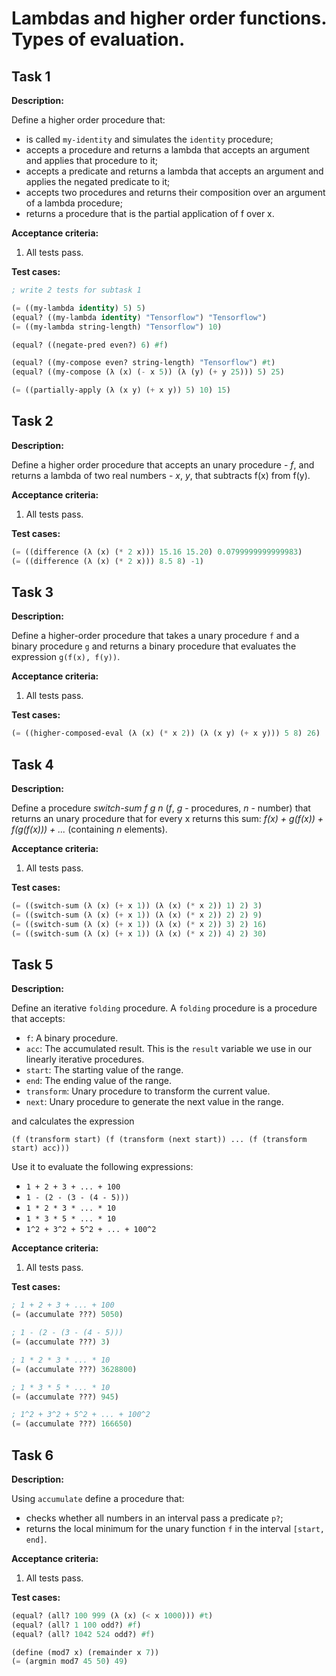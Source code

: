 # Lambdas and higher order functions. Types of evaluation.

## Task 1

**Description:**

Define a higher order procedure that:

- is called `my-identity` and simulates the `identity` procedure;
- accepts a procedure and returns a lambda that accepts an argument and applies that procedure to it;
- accepts a predicate and returns a lambda that accepts an argument and applies the negated predicate to it;
- accepts two procedures and returns their composition over an argument of a lambda procedure;
- returns a procedure that is the partial application of f over x.

**Acceptance criteria:**

1. All tests pass.

**Test cases:**

```lisp
; write 2 tests for subtask 1

(= ((my-lambda identity) 5) 5)
(equal? ((my-lambda identity) "Tensorflow") "Tensorflow")
(= ((my-lambda string-length) "Tensorflow") 10)

(equal? ((negate-pred even?) 6) #f)

(equal? ((my-compose even? string-length) "Tensorflow") #t)
(equal? ((my-compose (λ (x) (- x 5)) (λ (y) (+ y 25))) 5) 25)

(= ((partially-apply (λ (x y) (+ x y)) 5) 10) 15)
```

## Task 2

**Description:**

Define a higher order procedure that accepts an unary procedure - *f*, and returns a lambda of two real numbers - *x*, *y*, that subtracts f(x) from f(y).

**Acceptance criteria:**

1. All tests pass.

**Test cases:**

```lisp
(= ((difference (λ (x) (* 2 x))) 15.16 15.20) 0.0799999999999983)
(= ((difference (λ (x) (* 2 x))) 8.5 8) -1)
```

## Task 3

**Description:**

Define a higher-order procedure that takes a unary procedure `f` and a binary procedure `g` and returns a binary procedure that evaluates the expression `g(f(x), f(y))`.

**Acceptance criteria:**

1. All tests pass.

**Test cases:**

```lisp
(= ((higher-composed-eval (λ (x) (* x 2)) (λ (x y) (+ x y))) 5 8) 26)
```

## Task 4

**Description:**

Define a procedure *switch-sum f g n* (*f*, *g* - procedures, *n* - number) that returns an unary procedure that for every x returns this sum: *f(x) + g(f(x)) + f(g(f(x))) +  ...* (containing *n* elements).

**Acceptance criteria:**

1. All tests pass.

**Test cases:**

```lisp
(= ((switch-sum (λ (x) (+ x 1)) (λ (x) (* x 2)) 1) 2) 3)
(= ((switch-sum (λ (x) (+ x 1)) (λ (x) (* x 2)) 2) 2) 9)
(= ((switch-sum (λ (x) (+ x 1)) (λ (x) (* x 2)) 3) 2) 16)
(= ((switch-sum (λ (x) (+ x 1)) (λ (x) (* x 2)) 4) 2) 30)
```

## Task 5

**Description:**

Define an iterative `folding` procedure. A `folding` procedure is a procedure that accepts:

- `f`: A binary procedure.
- `acc`: The accumulated result. This is the `result` variable we use in our linearly iterative procedures.
- `start`: The starting value of the range.
- `end`: The ending value of the range.
- `transform`: Unary procedure to transform the current value.
- `next`: Unary procedure to generate the next value in the range.

and calculates the expression

`(f (transform start) (f (transform (next start)) ... (f (transform start) acc)))`

Use it to evaluate the following expressions:

- `1 + 2 + 3 + ... + 100`
- `1 - (2 - (3 - (4 - 5)))`
- `1 * 2 * 3 * ... * 10`
- `1 * 3 * 5 * ... * 10`
- `1^2 + 3^2 + 5^2 + ... + 100^2`

**Acceptance criteria:**

1. All tests pass.

**Test cases:**

```lisp
; 1 + 2 + 3 + ... + 100
(= (accumulate ???) 5050)

; 1 - (2 - (3 - (4 - 5)))
(= (accumulate ???) 3)

; 1 * 2 * 3 * ... * 10
(= (accumulate ???) 3628800)

; 1 * 3 * 5 * ... * 10
(= (accumulate ???) 945)

; 1^2 + 3^2 + 5^2 + ... + 100^2
(= (accumulate ???) 166650)
```

## Task 6

**Description:**

Using `accumulate` define a procedure that:

- checks whether all numbers in an interval pass a predicate `p?`;
- returns the local minimum for the unary function `f` in the interval `[start, end]`.

**Acceptance criteria:**

1. All tests pass.

**Test cases:**

```lisp
(equal? (all? 100 999 (λ (x) (< x 1000))) #t)
(equal? (all? 1 100 odd?) #f)
(equal? (all? 1042 524 odd?) #f)

(define (mod7 x) (remainder x 7))
(= (argmin mod7 45 50) 49)
```